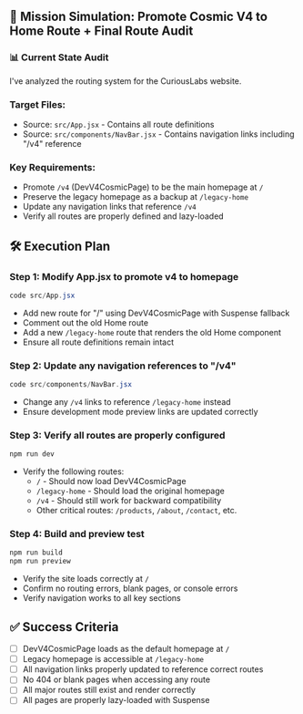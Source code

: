 ## 🧠 Mission Simulation: Promote Cosmic V4 to Home Route + Final Route Audit

### 📊 Current State Audit

I've analyzed the routing system for the CuriousLabs website.

### Target Files:
- Source: `src/App.jsx` - Contains all route definitions
- Source: `src/components/NavBar.jsx` - Contains navigation links including "/v4" reference

### Key Requirements:
- Promote `/v4` (DevV4CosmicPage) to be the main homepage at `/`
- Preserve the legacy homepage as a backup at `/legacy-home`
- Update any navigation links that reference `/v4`
- Verify all routes are properly defined and lazy-loaded

## 🛠️ Execution Plan

### Step 1: Modify App.jsx to promote v4 to homepage
```powershell
code src/App.jsx
```
- Add new route for "/" using DevV4CosmicPage with Suspense fallback
- Comment out the old Home route
- Add a new `/legacy-home` route that renders the old Home component
- Ensure all route definitions remain intact

### Step 2: Update any navigation references to "/v4"
```powershell
code src/components/NavBar.jsx
```
- Change any `/v4` links to reference `/legacy-home` instead
- Ensure development mode preview links are updated correctly

### Step 3: Verify all routes are properly configured
```powershell
npm run dev
```
- Verify the following routes:
  - `/` - Should now load DevV4CosmicPage
  - `/legacy-home` - Should load the original homepage
  - `/v4` - Should still work for backward compatibility
  - Other critical routes: `/products`, `/about`, `/contact`, etc.

### Step 4: Build and preview test
```powershell
npm run build
npm run preview
```
- Verify the site loads correctly at `/`
- Confirm no routing errors, blank pages, or console errors
- Verify navigation works to all key sections

## ✅ Success Criteria
- [ ] DevV4CosmicPage loads as the default homepage at `/`
- [ ] Legacy homepage is accessible at `/legacy-home`
- [ ] All navigation links properly updated to reference correct routes
- [ ] No 404 or blank pages when accessing any route
- [ ] All major routes still exist and render correctly
- [ ] All pages are properly lazy-loaded with Suspense
